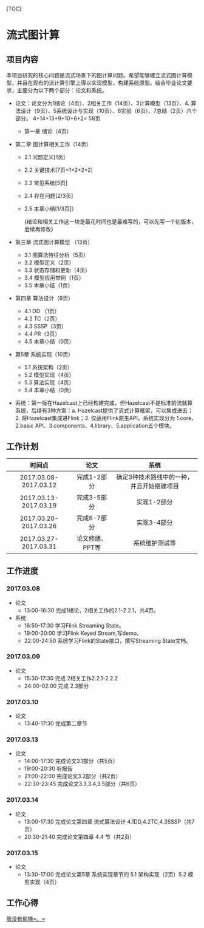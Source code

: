 [TOC]



# 流式图计算

## 项目内容

​    本项目研究的核心问题是流式场景下的图计算问题。希望能够建立流式图计算模型，并且在现有的流计算引擎上得以实现模型，构建系统原型。结合毕业论文要求，主要分为以下两个部分：论文和系统。

+ 论文：论文分为1绪论（4页）、2相关工作（14页）、3计算模型（13页）、4. 算法设计（9页）、5系统设计与实现（10页）、6实验（6页）、7总结（2页）六个部分。 4+14+13+9+10+6+2= 58页

  + 第一章 绪论（4页）


+   第二章 图计算相关工作（14页）

    + 2.1 问题定义[1页]  

    + 2.2 关键技术[7页=1+2+2+2]

    + 2.3 常见系统[5页] 

    + 2.4 存在问题[2/3页] 

    + 2.5 本章小结[1/3页]）

      {绪论和相关工作这一块是最花时间也是最难写的，可以先写一个初版本，后续再修改}

+ 第三章 流式图计算模型 （13页）

    + 3.1 图算法特征分析（5页）
    + 3.2 模型定义（2页）
    + 3.3 状态存储和更新（4页）
    + 3.4 模型应用举例（1页）
    + 3.5 本章小结（1页）

+ 第四章 算法设计（9页）

    + 4.1 DD （1页）
    + 4.2 TC（2页）
    + 4.3 SSSP（3页）
    + 4.4 PR（3页）
    + 4.5 本章小结（0页）

+ 第5章 系统实现（10页）

    + 5.1 系统架构（2页）
    + 5.2 模型实现（4页）
    + 5.3 算法实现（4页）
    + 5.4 本章小结（0页）

+ 系统：第一版在Hazelcast上已经构建完成，但Hazelcast不是标准的流就算系统，后续有3种方案：a. Hazelcast提供了流式计算框架，可以集成进去；2. 将Hazelcast集成进Flink；3. 仅适用Flink原生API。系统实现分为 1.core、2.basic API、3.components、4.library、5.application五个模块。

## 工作计划

|          时间点          |    论文     |          系统           |
| :-------------------: | :-------: | :-------------------: |
| 2017.03.08-2017.03.12 |  完成1-2部分  | 确定3种技术路线中的一种，并且开始搭建项目 |
| 2017.03.13-2017.03.19 |  完成3-5部分  |        实现1-2部分        |
| 2017.03.20-2017.03.26 |  完成6-7部分  |        实现3-4部分        |
| 2017.03.27-2017.03.31 | 论文修缮、PPT等 |        系统维护测试等        |

## 工作进度

### 2017.03.08

+ 论文
  + 13:00-16:30 完成1绪论，2相关工作的2.1-2.2.1，共4页。
+ 系统
  + 16:50-17:30 学习Flink Streaming State。
  + 19:00-20:00 学习Flink Keyed Stream,写demo。
  + 22:00-24:50 系统学习Flink的State接口，撰写Streaming State文档。

### 2017.03.09

+ 论文
  + 15:30-17:30 完成 2相关工作2.2.1-2.2.2
  + 24:00-02:00 完成 2.3部分


### 2017.03.10

+ 论文
  + 13:40-17:30 完成第二章节

### 2017.03.13

+ 论文
  + 14:00-17:30 完成论文3.1部分（共5页）
  + 19:00-20:30 听报告
  + 21:00-22:00 完成论文3.2部分（共2页）
  + 22:30-23:45 完成论文3.3,3.4,3.5部分（共6页）

### 2017.03.14

+ 论文
  + 13:00-17:30 完成论文第四章 流式算法设计 4.1DD,4.2TC,4.3SSSP（共7页）
  + 20:30-21:40 完成论文第四章 4.4 节（共2页） 

### 2017.03.15

+ 论文
  + 13:30-17:00 完成论文第5章 系统实现章节的 5.1 架构实现（2页）5.2 模型实现（4页）

## 工作心得

[我没有偷懒=。=](https://github.com/DuanSky22/GraduationThesis/blob/master/notes/insight/Winterfell.md)

